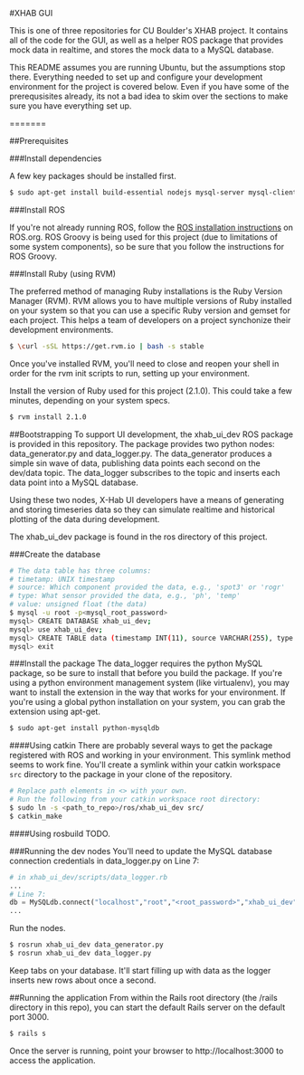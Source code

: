 #XHAB GUI

This is one of three repositories for CU Boulder's XHAB project. It contains all of the code for the GUI, as well as a helper ROS package that provides mock data in realtime, and stores the mock data to a MySQL database.

This README assumes you are running Ubuntu, but the assumptions stop there.
Everything needed to set up and configure your development environment for the project is covered below.
Even if you have some of the prerequsisites already, its not a bad idea to skim over the sections to make sure you have everything set up.

=======

##Prerequisites

###Install dependencies

A few key packages should be installed first.

````bash
$ sudo apt-get install build-essential nodejs mysql-server mysql-client libmysqlclient-dev
````

###Install ROS

If you're not already running ROS, follow the [ROS installation instructions](http://wiki.ros.org/ROS/Installation) on ROS.org. ROS Groovy is being used for this project (due to limitations of some system components), so be sure that you follow the instructions for ROS Groovy.

###Install Ruby (using RVM)

The preferred method of managing Ruby installations is the Ruby Version Manager (RVM).
RVM allows you to have multiple versions of Ruby installed on your system so that you can use a specific Ruby version and gemset for each project.
This helps a team of developers on a project synchonize their development environments.

````bash
$ \curl -sSL https://get.rvm.io | bash -s stable
````
Once you've installed RVM, you'll need to close and reopen your shell in order for the rvm init scripts to run, setting up your environment.

Install the version of Ruby used for this project (2.1.0). This could take a few minutes, depending on your system specs.

````bash
$ rvm install 2.1.0
````

##Bootstrapping
To support UI development, the xhab_ui_dev ROS package is provided in this repository. The package provides two python nodes: data_generator.py and data_logger.py. The data_generator produces a simple sin wave of data, publishing data points each second on the dev/data topic. The data_logger subscribes to the topic and inserts each data point into a MySQL database. 

Using these two nodes, X-Hab UI developers have a means of generating and storing timeseries data so they can simulate realtime and historical plotting of the data during development.

The xhab_ui_dev package is found in the ros directory of this project.

###Create the database
````bash
# The data table has three columns:
# timetamp: UNIX timestamp
# source: Which component provided the data, e.g., 'spot3' or 'rogr'
# type: What sensor provided the data, e.g., 'ph', 'temp'
# value: unsigned float (the data)
$ mysql -u root -p<mysql_root_password>
mysql> CREATE DATABASE xhab_ui_dev;
mysql> use xhab_ui_dev;
mysql> CREATE TABLE data (timestamp INT(11), source VARCHAR(255), type VARCHAR(255), data FLOAT, INDEX timestamp USING BTREE (timestamp), INDEX source USING BTREE (source), INDEX type USING BTREE (type));
mysql> exit
````

###Install the package
The data_logger requires the python MySQL package, so be sure to install that before you build the package.
If you're using a python environment management system (like virtualenv), you may want to install the extension in the way that works for your environment.
If you're using a global python installation on your system, you can grab the extension using apt-get.

````bash
$ sudo apt-get install python-mysqldb
````

####Using catkin
There are probably several ways to get the package registered with ROS and working in your environment. This symlink method seems to work fine. You'll create a symlink within your catkin workspace ```src``` directory to the package in your clone of the repository.


````bash
# Replace path elements in <> with your own.
# Run the following from your catkin workspace root directory:
$ sudo ln -s <path_to_repo>/ros/xhab_ui_dev src/
$ catkin_make
````

####Using rosbuild
TODO.

###Running the dev nodes
You'll need to update the MySQL database connection credentials in data_logger.py on Line 7:

````python
# in xhab_ui_dev/scripts/data_logger.rb
...
# Line 7:
db = MySQLdb.connect("localhost","root","<root_password>","xhab_ui_dev" )
...
````

Run the nodes.

````bash
$ rosrun xhab_ui_dev data_generator.py
$ rosrun xhab_ui_dev data_logger.py
````

Keep tabs on your database. It'll start filling up with data as the logger inserts new rows about once a second.

##Running the application
From within the Rails root directory (the /rails directory in this repo), you can start the default Rails server on the default port 3000.

````bash
$ rails s
````

Once the server is running, point your browser to http://localhost:3000 to access the application.
